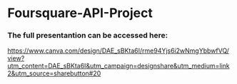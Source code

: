 # Foursquare-API-Project

### The full presentantion can be accessed here:

https://www.canva.com/design/DAE_sBKta6I/rme94Yjs6i2wNmgYbbwfVQ/view?utm_content=DAE_sBKta6I&utm_campaign=designshare&utm_medium=link2&utm_source=sharebutton#20
